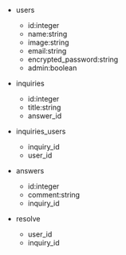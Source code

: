* users
  * id:integer
  * name:string
  * image:string
  * email:string
  * encrypted_password:string
  * admin:boolean

* inquiries
  * id:integer
  * title:string
  * answer_id

* inquiries_users
  * inquiry_id
  * user_id

* answers
  * id:integer
  * comment:string
  * inquiry_id

* resolve
  * user_id
  * inquiry_id
